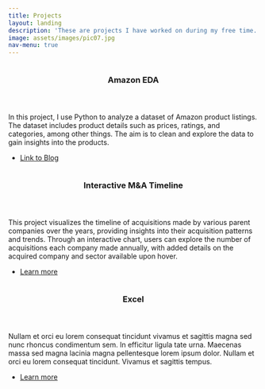 ```yaml
---
title: Projects
layout: landing
description: 'These are projects I have worked on during my free time.'
image: assets/images/pic07.jpg
nav-menu: true
---
```


<!-- Main -->
<div id="main">


<!-- Two -->
<section id="two" class="spotlights">
	<section>
		<a href="https://rici.substack.com/p/amazon-eda" class="image">
			<img src="{% link assets/images/amazon_tn.png %}" alt="" data-position="center center" />
		</a>
		<div class="content">
			<div class="inner">
				<header class="major">
					<h3>Amazon EDA</h3>
				</header>
				<p>In this project, I use Python to analyze a dataset of Amazon product listings. The dataset includes product details such as prices, ratings, and categories, among other things. The aim is to clean and explore the data to gain insights into the products.</p>
				<ul class="actions">
					<li><a href="https://rici.substack.com/p/amazon-eda" class="button">Link to Blog</a></li>
				</ul>
			</div>
		</div>
	</section>
	<section>
		<a href="generic.html" class="image">
			<img src="{% link assets/images/m&a.png %}" alt="" data-position="top center" />
		</a>
		<div class="content">
			<div class="inner">
				<header class="major">
					<h3>Interactive M&A Timeline</h3>
				</header>
				<p>This project visualizes the timeline of acquisitions made by various parent companies over the years, providing insights into their acquisition patterns and trends. Through an interactive chart, users can explore the number of acquisitions each company made annually, with added details on the acquired company and sector available upon hover.</p>
				<ul class="actions">
					<li><a href="https://github.com/ricihelsingius/MandA" class="button">Learn more</a></li>
				</ul>
			</div>
		</div>
	</section>
	<section>
		<a href="generic.html" class="image">
			<img src="{% link assets/images/pic10.jpg %}" alt="" data-position="25% 25%" />
		</a>
		<div class="content">
			<div class="inner">
				<header class="major">
					<h3>Excel</h3>
				</header>
				<p>Nullam et orci eu lorem consequat tincidunt vivamus et sagittis magna sed nunc rhoncus condimentum sem. In efficitur ligula tate urna. Maecenas massa sed magna lacinia magna pellentesque lorem ipsum dolor. Nullam et orci eu lorem consequat tincidunt. Vivamus et sagittis tempus.</p>
				<ul class="actions">
					<li><a href="generic.html" class="button">Learn more</a></li>
				</ul>
			</div>
		</div>
	</section>
</section>

